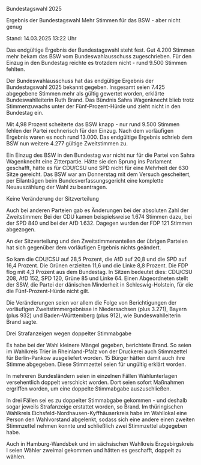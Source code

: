 Bundestagswahl 2025


Ergebnis der Bundestagswahl
Mehr Stimmen für das BSW - aber nicht genug 


Stand: 14.03.2025 13:22 Uhr


Das endgültige Ergebnis der Bundestagswahl steht fest. Gut 4.200 Stimmen mehr bekam das BSW vom Bundeswahlausschuss zugeschrieben. Für den Einzug in den Bundestag reichte es trotzdem nicht - rund 9.500 Stimmen fehlten.



Der Bundeswahlausschuss hat das endgültige Ergebnis der Bundestagswahl 2025 bekannt gegeben. Insgesamt seien 7.425 abgegebene Stimmen mehr als gültig gewertet worden, erklärte Bundeswahlleiterin Ruth Brand. Das Bündnis Sahra Wagenknecht blieb trotz Stimmenzuwachs unter der Fünf-Prozent-Hürde und zieht nicht in den Bundestag ein.


Mit 4,98 Prozent scheiterte das BSW knapp - nur rund 9.500 Stimmen fehlen der Partei rechnerisch für den Einzug. Nach dem vorläufigen Ergebnis waren es noch rund 13.000. Das endgültige Ergebnis schrieb dem BSW nun weitere 4.277 gültige Zweitstimmen zu.


Ein Einzug des BSW in den Bundestag war nicht nur für die Partei von Sahra Wagenknecht eine Zitterpartie. Hätte sie den Sprung ins Parlament geschafft, hätte es für CDU/CSU und SPD nicht für eine Mehrheit der 630 Sitze gereicht. Das BSW war am Donnerstag mit dem Versuch gescheitert, per Eilanträgen beim Bundesverfassungsgericht eine komplette Neuauszählung der Wahl zu beantragen.

Keine Veränderung der Sitzverteilung


Auch bei anderen Parteien gab es Änderungen bei der absoluten Zahl der Zweitstimmen: Bei der CDU kamen beispielsweise 1.674 Stimmen dazu, bei der SPD 840 und bei der AfD 1.632. Dagegen wurden der FDP 121 Stimmen abgezogen.


An der Sitzverteilung und den Zweitstimmenanteilen der übrigen Parteien hat sich gegenüber dem vorläufigen Ergebnis nichts geändert.


So kam die CDU/CSU auf 28,5 Prozent, die AfD auf 20,8 und die SPD auf 16,4 Prozent. Die Grünen erzielten 11,6 und die Linke 8,8 Prozent. Die FDP flog mit 4,3 Prozent aus dem Bundestag. In Sitzen bedeutet dies: CDU/CSU 208, AfD 152, SPD 120, Grüne 85 und Linke 64. Einen Abgeordneten stellt der SSW, die Partei der dänischen Minderheit in Schleswig-Holstein, für die die Fünf-Prozent-Hürde nicht gilt.


Die Veränderungen seien vor allem die Folge von Berichtigungen der vorläufigen Zweitstimmergebnisse in Niedersachsen (plus 3.271), Bayern (plus 932) und Baden-Württemberg (plus 912), wie Bundeswahlleiterin Brand sagte.

Drei Strafanzeigen wegen doppelter Stimmabgabe


Es habe bei der Wahl kleinere Mängel gegeben, berichtete Brand. So seien im Wahlkreis Trier in Rheinland-Pfalz von der Druckerei auch Stimmzettel für Berlin-Pankow ausgeliefert worden. 15 Bürger hätten damit auch ihre Stimme abgegeben. Diese Stimmzettel seien für ungültig erklärt worden.


In mehreren Bundesländern seien in einzelnen Fällen Wahlunterlagen versehentlich doppelt verschickt worden. Dort seien sofort Maßnahmen ergriffen worden, um eine doppelte Stimmabgabe auszuschließen.


In drei Fällen sei es zu doppelter Stimmabgabe gekommen - und deshalb sogar jeweils Strafanzeige erstattet worden, so Brand. Im thüringischen Wahlkreis Eichsfeld-Nordhausen-Kyffhäuserkreis habe im Wahllokal eine Person den Wahlvorstand abgelenkt, sodass sich eine andere einen zweiten Stimmzettel nehmen konnte und schließlich zwei Stimmzettel abgegeben habe.


Auch in Hamburg-Wandsbek und im sächsischen Wahlkreis Erzgebirgskreis I seien Wähler zweimal gekommen und hätten es geschafft, doppelt zu wählen.


